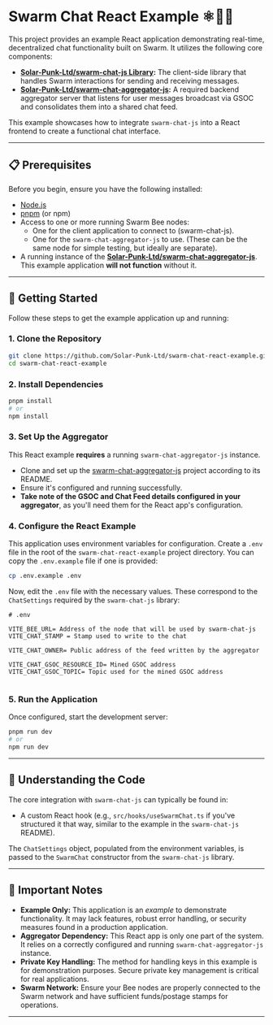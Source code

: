 # Swarm Chat React Example ⚛️🐝💬

This project provides an example React application demonstrating real-time, decentralized chat functionality built on Swarm. It utilizes the following core components:

- **[Solar-Punk-Ltd/swarm-chat-js Library](https://github.com/Solar-Punk-Ltd/swarm-chat-js):** The client-side library that handles Swarm interactions for sending and receiving messages.
- **[Solar-Punk-Ltd/swarm-chat-aggregator-js](https://github.com/Solar-Punk-Ltd/swarm-chat-aggregator-js):** A required backend aggregator server that listens for user messages broadcast via GSOC and consolidates them into a shared chat feed.

This example showcases how to integrate `swarm-chat-js` into a React frontend to create a functional chat interface.

---

## 📋 Prerequisites

Before you begin, ensure you have the following installed:

- [Node.js](https://nodejs.org/)
- [pnpm](https://pnpm.io/installation) (or npm)
- Access to one or more running Swarm Bee nodes:
  - One for the client application to connect to (swarm-chat-js).
  - One for the `swarm-chat-aggregator-js` to use. (These can be the same node for simple testing, but ideally are separate).
- A running instance of the **[Solar-Punk-Ltd/swarm-chat-aggregator-js](https://github.com/Solar-Punk-Ltd/swarm-chat-aggregator-js)**. This example application **will not function** without it.

---

## 🚀 Getting Started

Follow these steps to get the example application up and running:

### 1\. Clone the Repository

```bash
git clone https://github.com/Solar-Punk-Ltd/swarm-chat-react-example.git
cd swarm-chat-react-example
```

### 2\. Install Dependencies

```bash
pnpm install
# or
npm install
```

### 3\. Set Up the Aggregator

This React example **requires** a running `swarm-chat-aggregator-js` instance.

- Clone and set up the [swarm-chat-aggregator-js](https://github.com/Solar-Punk-Ltd/swarm-chat-aggregator-js) project according to its README.
- Ensure it's configured and running successfully.
- **Take note of the GSOC and Chat Feed details configured in your aggregator**, as you'll need them for the React app's configuration.

### 4\. Configure the React Example

This application uses environment variables for configuration. Create a `.env` file in the root of the `swarm-chat-react-example` project directory. You can copy the `.env.example` file if one is provided:

```bash
cp .env.example .env
```

Now, edit the `.env` file with the necessary values. These correspond to the `ChatSettings` required by the `swarm-chat-js` library:

```env
# .env

VITE_BEE_URL= Address of the node that will be used by swarm-chat-js
VITE_CHAT_STAMP = Stamp used to write to the chat

VITE_CHAT_OWNER= Public address of the feed written by the aggregator

VITE_CHAT_GSOC_RESOURCE_ID= Mined GSOC address
VITE_CHAT_GSOC_TOPIC= Topic used for the mined GSOC address


```

### 5\. Run the Application

Once configured, start the development server:

```bash
pnpm run dev
# or
npm run dev
```

---

## 🧐 Understanding the Code

The core integration with `swarm-chat-js` can typically be found in:

- A custom React hook (e.g., `src/hooks/useSwarmChat.ts` if you've structured it that way, similar to the example in the `swarm-chat-js` README).

The `ChatSettings` object, populated from the environment variables, is passed to the `SwarmChat` constructor from the `swarm-chat-js` library.

---

## 📌 Important Notes

- **Example Only:** This application is an _example_ to demonstrate functionality. It may lack features, robust error handling, or security measures found in a production application.
- **Aggregator Dependency:** This React app is only one part of the system. It relies on a correctly configured and running `swarm-chat-aggregator-js` instance.
- **Private Key Handling:** The method for handling keys in this example is for demonstration purposes. Secure private key management is critical for real applications.
- **Swarm Network:** Ensure your Bee nodes are properly connected to the Swarm network and have sufficient funds/postage stamps for operations.

---
